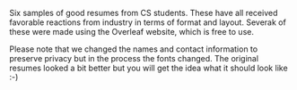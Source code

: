 
Six samples of good resumes from CS students. These have all received favorable reactions from
industry in terms of format and layout. Severak of these  were made using the Overleaf website,
which is free to use.

Please note that we changed the names and contact information to preserve privacy but in the process
the fonts changed. The original resumes looked a bit better but you will get the idea what it should
look like :-)


